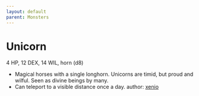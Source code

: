 ```yaml
---
layout: default
parent: Monsters
---
```

# Unicorn
4 HP, 12 DEX, 14 WIL, horn (d8)
-   Magical horses with a single longhorn. Unicorns are timid, but proud
    and wilful. Seen as divine beings by many.
-   Can teleport to a visible distance once a day.
author: [xenio](https://xenioinabottle.blogspot.com)
